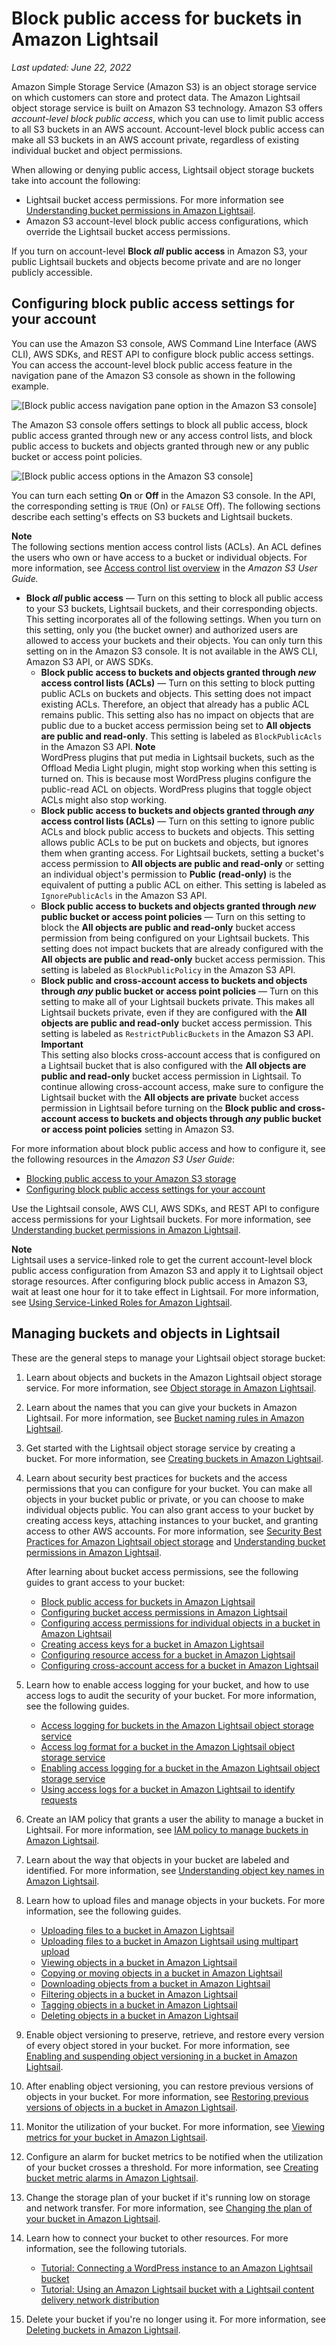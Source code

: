 # Block public access for buckets in Amazon Lightsail<a name="amazon-lightsail-block-public-access-for-buckets"></a>

 *Last updated: June 22, 2022* 

Amazon Simple Storage Service \(Amazon S3\) is an object storage service on which customers can store and protect data\. The Amazon Lightsail object storage service is built on Amazon S3 technology\. Amazon S3 offers *account\-level block public access*, which you can use to limit public access to all S3 buckets in an AWS account\. Account\-level block public access can make all S3 buckets in an AWS account private, regardless of existing individual bucket and object permissions\.

When allowing or denying public access, Lightsail object storage buckets take into account the following:
+ Lightsail bucket access permissions\. For more information see [Understanding bucket permissions in Amazon Lightsail](amazon-lightsail-understanding-bucket-permissions.md)\.
+ Amazon S3 account\-level block public access configurations, which override the Lightsail bucket access permissions\.

If you turn on account\-level **Block *all* public access** in Amazon S3, your public Lightsail buckets and objects become private and are no longer publicly accessible\.

## Configuring block public access settings for your account<a name="configuring-block-public-access"></a>

You can use the Amazon S3 console, AWS Command Line Interface \(AWS CLI\), AWS SDKs, and REST API to configure block public access settings\. You can access the account\-level block public access feature in the navigation pane of the Amazon S3 console as shown in the following example\.

![\[Block public access navigation pane option in the Amazon S3 console\]](https://d9yljz1nd5001.cloudfront.net/en_us/f1c62fa5316bf1df017e7afb5a0e0a21/images/amazon-lightsail-s3-block-public-access-navigation-pane.png)

The Amazon S3 console offers settings to block all public access, block public access granted through new or any access control lists, and block public access to buckets and objects granted through new or any public bucket or access point policies\.

![\[Block public access options in the Amazon S3 console\]](https://d9yljz1nd5001.cloudfront.net/en_us/f1c62fa5316bf1df017e7afb5a0e0a21/images/amazon-lightsail-s3-block-public-access-in-s3-console.png)

You can turn each setting **On** or **Off** in the Amazon S3 console\. In the API, the corresponding setting is `TRUE` \(On\) or `FALSE` Off\)\. The following sections describe each setting's effects on S3 buckets and Lightsail buckets\.

**Note**  
The following sections mention access control lists \(ACLs\)\. An ACL defines the users who own or have access to a bucket or individual objects\. For more information, see [Access control list overview](https://docs.aws.amazon.com/AmazonS3/latest/userguide/acl-overview.html) in the *Amazon S3 User Guide\.*
+ **Block *all* public access** — Turn on this setting to block all public access to your S3 buckets, Lightsail buckets, and their corresponding objects\. This setting incorporates all of the following settings\. When you turn on this setting, only you \(the bucket owner\) and authorized users are allowed to access your buckets and their objects\. You can only turn this setting on in the Amazon S3 console\. It is not available in the AWS CLI, Amazon S3 API, or AWS SDKs\.
  + **Block public access to buckets and objects granted through *new* access control lists \(ACLs\)** — Turn on this setting to block putting public ACLs on buckets and objects\. This setting does not impact existing ACLs\. Therefore, an object that already has a public ACL remains public\. This setting also has no impact on objects that are public due to a bucket access permission being set to **All objects are public and read\-only**\. This setting is labeled as `BlockPublicAcls` in the Amazon S3 API\.
**Note**  
WordPress plugins that put media in Lightsail buckets, such as the Offload Media Light plugin, might stop working when this setting is turned on\. This is because most WordPress plugins configure the public\-read ACL on objects\. WordPress plugins that toggle object ACLs might also stop working\.
  + **Block public access to buckets and objects granted through *any* access control lists \(ACLs\)** — Turn on this setting to ignore public ACLs and block public access to buckets and objects\. This setting allows public ACLs to be put on buckets and objects, but ignores them when granting access\. For Lightsail buckets, setting a bucket's access permission to **All objects are public and read\-only** or setting an individual object's permission to **Public \(read\-only\)** is the equivalent of putting a public ACL on either\. This setting is labeled as `IgnorePublicAcls` in the Amazon S3 API\.
  + **Block public access to buckets and objects granted through *new* public bucket or access point policies** — Turn on this setting to block the **All objects are public and read\-only** bucket access permission from being configured on your Lightsail buckets\. This setting does not impact buckets that are already configured with the **All objects are public and read\-only** bucket access permission\. This setting is labeled as `BlockPublicPolicy` in the Amazon S3 API\.
  + **Block public and cross\-account access to buckets and objects through *any* public bucket or access point policies** — Turn on this setting to make all of your Lightsail buckets private\. This makes all Lightsail buckets private, even if they are configured with the **All objects are public and read\-only** bucket access permission\. This setting is labeled as `RestrictPublicBuckets` in the Amazon S3 API\.
**Important**  
This setting also blocks cross\-account access that is configured on a Lightsail bucket that is also configured with the **All objects are public and read\-only** bucket access permission in Lightsail\. To continue allowing cross\-account access, make sure to configure the Lightsail bucket with the **All objects are private** bucket access permission in Lightsail before turning on the **Block public and cross\-account access to buckets and objects through *any* public bucket or access point policies** setting in Amazon S3\.

For more information about block public access and how to configure it, see the following resources in the *Amazon S3 User Guide*:
+ [Blocking public access to your Amazon S3 storage](https://docs.aws.amazon.com/AmazonS3/latest/userguide/access-control-block-public-access.html)
+ [Configuring block public access settings for your account](https://docs.aws.amazon.com/AmazonS3/latest/userguide/configuring-block-public-access-account.html)

Use the Lightsail console, AWS CLI, AWS SDKs, and REST API to configure access permissions for your Lightsail buckets\. For more information, see [Understanding bucket permissions in Amazon Lightsail](amazon-lightsail-understanding-bucket-permissions.md)\.

**Note**  
Lightsail uses a service\-linked role to get the current account\-level block public access configuration from Amazon S3 and apply it to Lightsail object storage resources\. After configuring block public access in Amazon S3, wait at least one hour for it to take effect in Lightsail\. For more information, see [Using Service\-Linked Roles for Amazon Lightsail](amazon-lightsail-using-service-linked-roles.md)\.

## Managing buckets and objects in Lightsail<a name="block-public-access-managing-buckets-and-objects"></a>

These are the general steps to manage your Lightsail object storage bucket:

1. Learn about objects and buckets in the Amazon Lightsail object storage service\. For more information, see [Object storage in Amazon Lightsail](buckets-in-amazon-lightsail.md)\.

1. Learn about the names that you can give your buckets in Amazon Lightsail\. For more information, see [Bucket naming rules in Amazon Lightsail](bucket-naming-rules-in-amazon-lightsail.md)\.

1. Get started with the Lightsail object storage service by creating a bucket\. For more information, see [Creating buckets in Amazon Lightsail](amazon-lightsail-creating-buckets.md)\.

1. Learn about security best practices for buckets and the access permissions that you can configure for your bucket\. You can make all objects in your bucket public or private, or you can choose to make individual objects public\. You can also grant access to your bucket by creating access keys, attaching instances to your bucket, and granting access to other AWS accounts\. For more information, see [Security Best Practices for Amazon Lightsail object storage](amazon-lightsail-bucket-security-best-practices.md) and [Understanding bucket permissions in Amazon Lightsail](amazon-lightsail-understanding-bucket-permissions.md)\.

   After learning about bucket access permissions, see the following guides to grant access to your bucket:
   + [Block public access for buckets in Amazon Lightsail](#amazon-lightsail-block-public-access-for-buckets)
   + [Configuring bucket access permissions in Amazon Lightsail](amazon-lightsail-configuring-bucket-permissions.md)
   + [Configuring access permissions for individual objects in a bucket in Amazon Lightsail](amazon-lightsail-configuring-individual-object-access.md)
   + [Creating access keys for a bucket in Amazon Lightsail](amazon-lightsail-creating-bucket-access-keys.md)
   + [Configuring resource access for a bucket in Amazon Lightsail](amazon-lightsail-configuring-bucket-resource-access.md)
   + [Configuring cross\-account access for a bucket in Amazon Lightsail](amazon-lightsail-configuring-bucket-cross-account-access.md)

1. Learn how to enable access logging for your bucket, and how to use access logs to audit the security of your bucket\. For more information, see the following guides\.
   + [Access logging for buckets in the Amazon Lightsail object storage service](amazon-lightsail-bucket-access-logs.md)
   + [Access log format for a bucket in the Amazon Lightsail object storage service](amazon-lightsail-bucket-access-log-format.md)
   + [Enabling access logging for a bucket in the Amazon Lightsail object storage service](amazon-lightsail-enabling-bucket-access-logs.md)
   + [Using access logs for a bucket in Amazon Lightsail to identify requests](amazon-lightsail-using-bucket-access-logs.md)

1. Create an IAM policy that grants a user the ability to manage a bucket in Lightsail\. For more information, see [IAM policy to manage buckets in Amazon Lightsail](amazon-lightsail-bucket-management-policies.md)\.

1. Learn about the way that objects in your bucket are labeled and identified\. For more information, see [Understanding object key names in Amazon Lightsail](understanding-bucket-object-key-names-in-amazon-lightsail.md)\.

1. Learn how to upload files and manage objects in your buckets\. For more information, see the following guides\.
   + [Uploading files to a bucket in Amazon Lightsail](amazon-lightsail-uploading-files-to-a-bucket.md)
   + [Uploading files to a bucket in Amazon Lightsail using multipart upload](amazon-lightsail-uploading-files-to-a-bucket-using-multipart-upload.md)
   + [Viewing objects in a bucket in Amazon Lightsail](amazon-lightsail-viewing-objects-in-a-bucket.md)
   + [Copying or moving objects in a bucket in Amazon Lightsail](amazon-lightsail-copying-moving-bucket-objects.md)
   + [Downloading objects from a bucket in Amazon Lightsail](amazon-lightsail-downloading-bucket-objects.md)
   + [Filtering objects in a bucket in Amazon Lightsail](amazon-lightsail-filtering-bucket-objects.md)
   + [Tagging objects in a bucket in Amazon Lightsail](amazon-lightsail-tagging-bucket-objects.md)
   + [Deleting objects in a bucket in Amazon Lightsail](amazon-lightsail-deleting-bucket-objects.md)

1. Enable object versioning to preserve, retrieve, and restore every version of every object stored in your bucket\. For more information, see [Enabling and suspending object versioning in a bucket in Amazon Lightsail](amazon-lightsail-managing-bucket-object-versioning.md)\.

1. After enabling object versioning, you can restore previous versions of objects in your bucket\. For more information, see [Restoring previous versions of objects in a bucket in Amazon Lightsail](amazon-lightsail-restoring-bucket-object-versions.md)\.

1. Monitor the utilization of your bucket\. For more information, see [Viewing metrics for your bucket in Amazon Lightsail](amazon-lightsail-viewing-bucket-metrics.md)\.

1. Configure an alarm for bucket metrics to be notified when the utilization of your bucket crosses a threshold\. For more information, see [Creating bucket metric alarms in Amazon Lightsail](amazon-lightsail-adding-bucket-metric-alarms.md)\.

1. Change the storage plan of your bucket if it's running low on storage and network transfer\. For more information, see [Changing the plan of your bucket in Amazon Lightsail](amazon-lightsail-changing-bucket-plans.md)\.

1. Learn how to connect your bucket to other resources\. For more information, see the following tutorials\.
   + [Tutorial: Connecting a WordPress instance to an Amazon Lightsail bucket](amazon-lightsail-connecting-buckets-to-wordpress.md)
   + [Tutorial: Using an Amazon Lightsail bucket with a Lightsail content delivery network distribution](amazon-lightsail-using-distributions-with-buckets.md)

1. Delete your bucket if you're no longer using it\. For more information, see [Deleting buckets in Amazon Lightsail](amazon-lightsail-deleting-buckets.md)\.